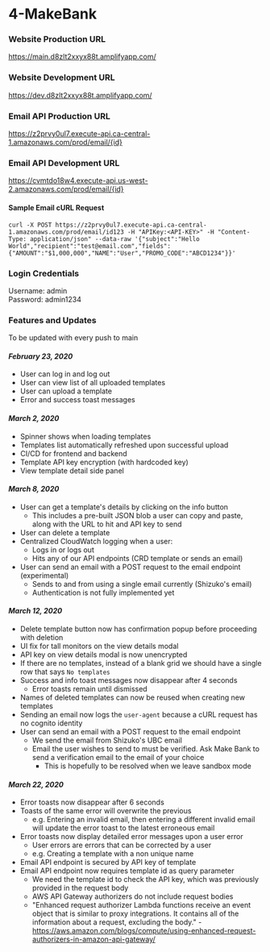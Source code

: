 # 4-MakeBank

### Website Production URL
https://main.d8zlt2xxyx88t.amplifyapp.com/

### Website Development URL
https://dev.d8zlt2xxyx88t.amplifyapp.com/

### Email API Production URL
https://z2prvy0ul7.execute-api.ca-central-1.amazonaws.com/prod/email/{id}

### Email API Development URL
https://cvmtdo18w4.execute-api.us-west-2.amazonaws.com/prod/email/{id}


#### Sample Email cURL Request
```
curl -X POST https://z2prvy0ul7.execute-api.ca-central-1.amazonaws.com/prod/email/id123 -H "APIKey:<API-KEY>" -H "Content-Type: application/json" --data-raw '{"subject":"Hello World","recipient":"test@email.com","fields":{"AMOUNT":"$1,000,000","NAME":"User","PROMO_CODE":"ABCD1234"}}'
```

### Login Credentials
Username: admin\
Password: admin1234

### Features and Updates
To be updated with every push to main
#### ***February 23, 2020***
- User can log in and log out
- User can view list of all uploaded templates
- User can upload a template
- Error and success toast messages
#### ***March 2, 2020***
- Spinner shows when loading templates
- Templates list automatically refreshed upon successful upload
- CI/CD for frontend and backend
- Template API key encryption (with hardcoded key)
- View template detail side panel
#### ***March 8, 2020***
- User can get a template's details by clicking on the info button
    - This includes a pre-built JSON blob a user can copy and paste, along with the URL to hit and API key to send
- User can delete a template
- Centralized CloudWatch logging when a user:
    - Logs in or logs out
    - Hits any of our API endpoints (CRD template or sends an email)
- User can send an email with a POST request to the email endpoint (experimental)
    - Sends to and from using a single email currently (Shizuko's email)
    - Authentication is not fully implemented yet
#### ***March 12, 2020***
- Delete template button now has confirmation popup before proceeding with deletion
- UI fix for tall monitors on the view details modal
- API key on view details modal is now unencrypted 
- If there are no templates, instead of a blank grid we should have a single row that says `No templates`
- Success and info toast messages now disappear after 4 seconds
    - Error toasts remain until dismissed
- Names of deleted templates can now be reused when creating new templates
- Sending an email now logs the `user-agent` because a cURL request has no cognito identity
- User can send an email with a POST request to the email endpoint
    - We send the email from Shizuko's UBC email
    - Email the user wishes to send to must be verified. Ask Make Bank to send a verification email to the email of your choice
        - This is hopefully to be resolved when we leave sandbox mode
#### ***March 22, 2020***
- Error toasts now disappear after 6 seconds
- Toasts of the same error will overwrite the previous
    - e.g. Entering an invalid email, then entering a different invalid email will update the error toast to the latest erroneous email
- Error toasts now display detailed error messages upon a user error
    - User errors are errors that can be corrected by a user
    - e.g. Creating a template with a non unique name
- Email API endpoint is secured by API key of template
- Email API endpoint now requires template id as query parameter
    - We need the template id to check the API key, which was previously provided in the request body
    - AWS API Gateway authorizers do not include request bodies
    - "Enhanced request authorizer Lambda functions receive an event object that is similar to proxy integrations. It contains all of the information about a request, excluding the body." - https://aws.amazon.com/blogs/compute/using-enhanced-request-authorizers-in-amazon-api-gateway/


